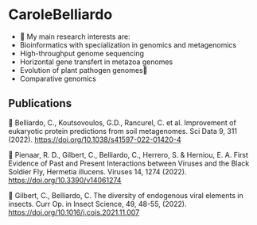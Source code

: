 # CaroleBelliardo 

- 🔭 My main research interests are: 
- Bioinformatics with specialization in genomics and metagenomics
- High-throughput genome sequencing
- Horizontal gene transfert in metazoa genomes
- Evolution of plant pathogen genomes🌱 
- Comparative genomics

## Publications
:newspaper: Belliardo, C., Koutsovoulos, G.D., Rancurel, C. et al. Improvement of eukaryotic protein predictions from soil metagenomes. Sci Data 9, 311 (2022). https://doi.org/10.1038/s41597-022-01420-4

:newspaper: Pienaar, R. D., Gilbert, C., Belliardo, C., Herrero, S. & Herniou, E. A. First Evidence of Past and Present Interactions between Viruses and the Black Soldier Fly, Hermetia illucens. Viruses 14, 1274 (2022). https://doi.org/10.3390/v14061274

:newspaper: Gilbert, C., Belliardo, C. The diversity of endogenous viral elements in insects.  Curr Op. in Insect Science, 49, 48-55, (2022). https://doi.org/10.1016/j.cois.2021.11.007
